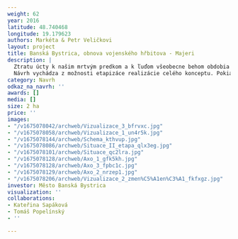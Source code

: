 ```yaml
---
weight: 62
year: 2016
latitude: 48.740468
longitude: 19.179623
authors: Markéta & Petr Veličkovi
layout: project
title: Banská Bystrica, obnova vojenského hřbitova - Majeri
description: |
  Ztratu úcty k našim mrtvým predkom a k ľuďom všeobecne behom obdobia fašismu i socialismu nemožno podporovať formálnym okrášľovaním dnešnej podoby pôvodného miesta, zvlášt keď sa jedná o vojenský cintorín, kde stále odpočívajú naši zosnulí.
  Návrh vychádza z možnosti etapizáce realizácie celého konceptu. Pokiaľ budú naplnené obe etapy, je možné konštatovať, že sme prispeli k rehabilitácii tohto priestoru nielen po fyzickej, ale predovšetkým po jeho duchovnej stránke.
category: Navrh
odkaz_na_navrh: ''
awards: []
media: []
size: 2 ha
price: ''
images:
- "/v1675078042/archweb/Vizualizace_3_bfrvxc.jpg"
- "/v1675078058/archweb/Vizualizace_1_un4r5k.jpg"
- "/v1675078144/archweb/Schema_kthvup.jpg"
- "/v1675078086/archweb/Situace_II_etapa_qlx3eg.jpg"
- "/v1675078101/archweb/Situace_qc2lra.jpg"
- "/v1675078128/archweb/Axo_1_gfk5kh.jpg"
- "/v1675078128/archweb/Axo_3_fpbc1c.jpg"
- "/v1675078129/archweb/Axo_2_nrzep1.jpg"
- "/v1675078206/archweb/Vizualizace_2_zmen%C5%A1en%C3%A1_fkfxgz.jpg"
investor: Město Banská Bystrica
visualization: ''
collaborations:
- Kateřina Sapáková
- Tomáš Popelínský
- ''

---
```

